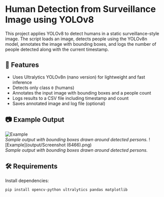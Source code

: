 # Human Detection from Surveillance Image using YOLOv8

This project applies YOLOv8 to detect humans in a static surveillance-style image. The script loads an image, detects people using the YOLOv8n model, annotates the image with bounding boxes, and logs the number of people detected along with the current timestamp.

## 📌 Features

- Uses Ultralytics YOLOv8n (nano version) for lightweight and fast inference
- Detects only class `0` (humans)
- Annotates the input image with bounding boxes and a people count
- Logs results to a CSV file including timestamp and count
- Saves annotated image and log file (optional)


## 📷 Example Output

![Example](Screenshot.png)  
*Sample output with bounding boxes drawn around detected persons.*
![Example](output/Screenshot (6466).png)  
*Sample output with bounding boxes drawn around detected persons.*


## 🛠 Requirements

Install dependencies:
```bash
pip install opencv-python ultralytics pandas matplotlib

